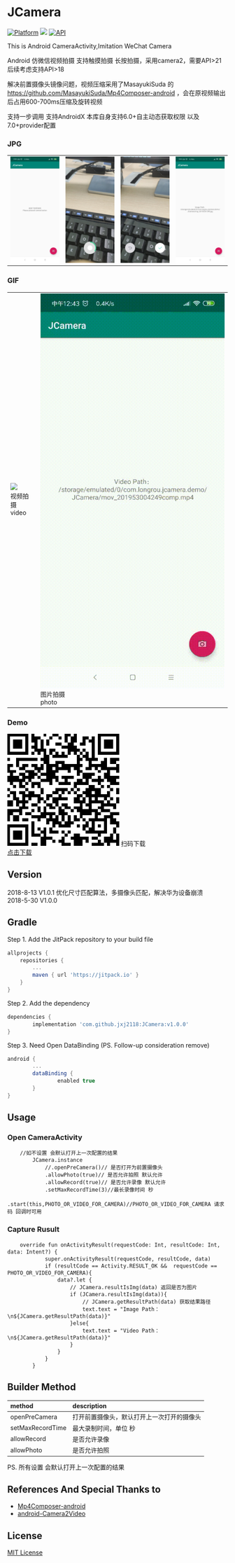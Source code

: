 # JCamera
[![Platform](https://img.shields.io/badge/platform-android-green.svg)](http://developer.android.com/index.html)
<img src="https://img.shields.io/badge/license-MIT-green.svg?style=flat">
[![API](https://img.shields.io/badge/API-21%2B-brightgreen.svg?style=flat)](https://android-arsenal.com/api?level=21)

This is Android CameraActivity,Imitation WeChat Camera

Android 仿微信视频拍摄 支持触摸拍摄 长按拍摄，采用camera2，需要API>21 后续考虑支持API>18

解决前置摄像头镜像问题，视频压缩采用了MasayukiSuda 的 https://github.com/MasayukiSuda/Mp4Composer-android  ，会在原视频输出后占用600-700ms压缩及旋转视频

支持一步调用 支持AndroidX 本库自身支持6.0+自主动态获取权限 以及 7.0+provider配置

### JPG
<table>
    <td><img src="art/1.png"></td>
    <td><img src="art/2.jpg"></td>
    <td><img src="art/3.jpg"></td>
    <td><img src="art/4.png"></td>
</table>

### GIF
<table>
    <td><img src="art/1.gif"><br>视频拍摄<br>video</td>
    <td><img src="art/2.gif"><br>图片拍摄<br>photo</td>
</table>

### Demo
<img src="art/download.png">
扫码下载
<br>
<a href="art/app-debug.apk">点击下载</a>

## Version
2018-8-13 V1.0.1 优化尺寸匹配算法，多摄像头匹配，解决华为设备崩溃
<br>
2018-5-30 V1.0.0

## Gradle
Step 1. Add the JitPack repository to your build file
```groovy
allprojects {
	repositories {
		...
		maven { url 'https://jitpack.io' }
	}
}
```
Step 2. Add the dependency
```groovy
dependencies {
        implementation 'com.github.jxj2118:JCamera:v1.0.0'
}

```
Step 3. Need Open DataBinding (PS. Follow-up consideration remove)
```groovy
android {
        ...
        dataBinding {
                enabled true
        }
}
```

## Usage

### Open CameraActivity
```
    //如不设置 会默认打开上一次配置的结果
        JCamera.instance
            //.openPreCamera()// 是否打开为前置摄像头
            .allowPhoto(true)// 是否允许拍照 默认允许
            .allowRecord(true)// 是否允许录像 默认允许
            .setMaxRecordTime(3)//最长录像时间 秒
            .start(this,PHOTO_OR_VIDEO_FOR_CAMERA)//PHOTO_OR_VIDEO_FOR_CAMERA 请求码 回调时可用
```

### Capture Rusult
```
    override fun onActivityResult(requestCode: Int, resultCode: Int, data: Intent?) {
            super.onActivityResult(requestCode, resultCode, data)
            if (resultCode == Activity.RESULT_OK &&  requestCode == PHOTO_OR_VIDEO_FOR_CAMERA){
                data?.let {
                    // JCamera.resultIsImg(data) 返回是否为图片
                    if (JCamera.resultIsImg(data)){
                        // JCamera.getResultPath(data) 获取结果路径
                        text.text = "Image Path：\n${JCamera.getResultPath(data)}"
                    }else{
                        text.text = "Video Path：\n${JCamera.getResultPath(data)}"
                    }
                }
            }
        }
```

## Builder Method
| method | description |
|:---|:---|
| openPreCamera | 打开前置摄像头，默认打开上一次打开的摄像头 |
| setMaxRecordTime | 最大录制时间，单位 秒 |
| allowRecord | 是否允许录像 |
| allowPhoto | 是否允许拍照 |

PS. 所有设置 会默认打开上一次配置的结果

## References And Special Thanks to
* [Mp4Composer-android](https://github.com/MasayukiSuda/Mp4Composer-android)
* [android-Camera2Video](https://github.com/googlesamples/android-Camera2Video)

## License

[MIT License](https://github.com/jxj2118/JCamera/blob/master/LICENSE)

